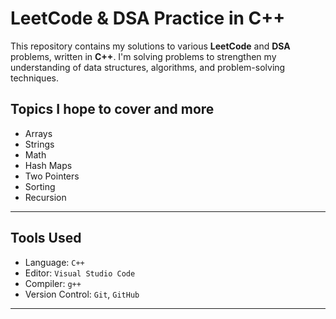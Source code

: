 # LeetCode & DSA Practice in C++

This repository contains my solutions to various **LeetCode** and **DSA** problems, written in **C++**. I'm solving problems to strengthen my understanding of data structures, algorithms, and problem-solving techniques.

## Topics I hope to cover and more

- Arrays
- Strings
- Math
- Hash Maps
- Two Pointers
- Sorting
- Recursion

---

## Tools Used

- Language: `C++`
- Editor: `Visual Studio Code`
- Compiler: `g++`
- Version Control: `Git`, `GitHub`

---